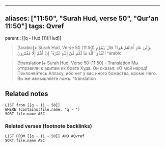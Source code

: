 
---
aliases: ["11:50", "Surah Hud, verse 50", "Qur'an 11:50"]
tags: Qvref
---

parent:: [[q - Hud (11)|Hud]]

> [!arabic]+ Surah Hud, Verse 50 (11:50)
> <span class="quran-arabic">وَإِلَىٰ عَادٍ أَخَاهُمْ هُودًا ۚ قَالَ يَـٰقَوْمِ ٱعْبُدُوا۟ ٱللَّهَ مَا لَكُم مِّنْ إِلَـٰهٍ غَيْرُهُۥٓ ۖ إِنْ أَنتُمْ إِلَّا مُفْتَرُونَ</span>
^arabic

> [!translation]+ Surah Hud, Verse 50 (11:50) - Translation
> Мы отправили к адитам их брата Худа. Он сказал: «О мой народ! Поклоняйтесь Аллаху, ибо нет у вас иного божества, кроме Него. Вы же измышляете ложь.
^translation



## Related notes
```dataview
LIST from [[q - 11 - 50]]
WHERE !contains(file.name, "q - ")
SORT file.name ASC
```

### Related verses (footnote backlinks)
```dataview
LIST FROM [[q - 11 - 50]] AND #Qvref
SORT file.name ASC
```

